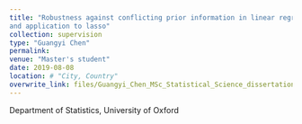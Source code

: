 ```yaml
---
title: "Robustness against conflicting prior information in linear regression
and application to lasso"
collection: supervision
type: "Guangyi Chen"
permalink: 
venue: "Master's student"
date: 2019-08-08
location: # "City, Country"
overwrite_link: files/Guangyi_Chen_MSc_Statistical_Science_dissertation.pdf
---
```


Department of Statistics, University of Oxford


